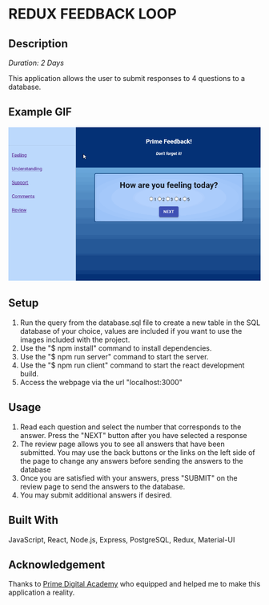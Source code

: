 # REDUX FEEDBACK LOOP

## Description

_Duration: 2 Days_

This application allows the user to submit responses to 4 questions to a database.

## Example GIF

![Overview](public/images/example.gif)

## Setup

1. Run the query from the database.sql file to create a new table in the SQL database of your choice, values are included if you want to use the images included with the project.
2. Use the "$ npm install" command to install dependencies.
3. Use the "$ npm run server" command to start the server. 
4. Use the "$ npm run client" command to start the react development build. 
5. Access the webpage via the url "localhost:3000"

## Usage

1. Read each question and select the number that corresponds to the answer. Press the "NEXT" button after you have selected a response
2. The review page allows you to see all answers that have been submitted. You may use the back buttons or the links on the left side of the page to change any answers before sending the answers to the database
3. Once you are satisfied with your answers, press "SUBMIT" on the review page to send the answers to the database.
4. You may submit additional answers if desired.

## Built With

JavaScript, React, Node.js, Express, PostgreSQL, Redux, Material-UI

## Acknowledgement
Thanks to [Prime Digital Academy](www.primeacademy.io) who equipped and helped me to make this application a reality.